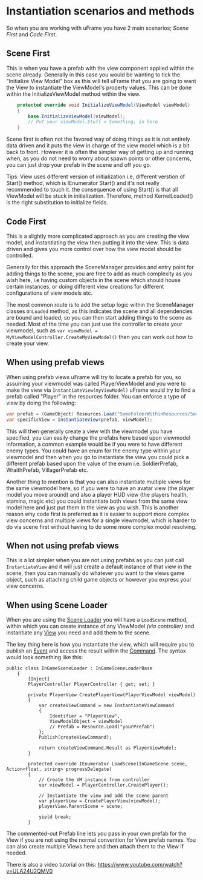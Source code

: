 # Instantiation scenarios and methods

So when you are working with uFrame you have 2 main scenarios; _Scene First_ and _Code First_.

## Scene First
This is when you have a prefab with the view component applied within the scene already. Generally in this case you would be wanting to tick the "Initialize View Model" box as this will tell uFrame that you are going to want the View to instantiate the ViewModel's property values. This can be done within the InitializeViewModel method within the view.

```csharp
    protected override void InitializeViewModel(ViewModel viewModel)
    {
        base.InitializeViewModel(viewModel);
        // Put your viewModel.Stuff = Something; in here
    }
```

Scene first is often not the favored way of doing things as it is not entirely data driven and it puts the view in charge of the view model which is a bit back to front. However it is often the simpler way of getting up and running when, as you do not need to worry about spawn points or other concerns, you can just drop your prefab in the scene and off you go.

Tips: View uses different version of initialization i.e, different verstion of Start() method, which is IEnumerator Start() and it's not really recommended to touch it. the consequence of using Start() is that all ViewModel will be stuck in initialization. Therefore, method  KernelLoaded() is the right substitution to initialize fields.

## Code First
This is a slightly more complicated approach as you are creating the view model, and instantiating the view then putting it into the view. This is data driven and gives you more control over how the view model should be controlled.

Generally for this approach the SceneManager provides and entry point for adding things to the scene, you are free to add as much complexity as you wish here, i.e having custom objects in the scene which should house certain instances, or doing different view creations for different configurations of view models etc.

The most common route is to add the setup logic within the SceneManager classes `OnLoaded` method, as this indicates the scene and all dependencies are bound and loaded, so you can then start adding things to the scene as needed. Most of the time you can just use the controller to create your viewmodel, such as `var viewModel = MyViewModelController.CreateMyViewModel()` then you can work out how to create your view.

## When using prefab views
When using prefab views uFrame will try to locate a prefab for you, so assuming your viewmodel was called PlayerViewModel and you were to make the view via `InstantiateView(myViewModel)` uFrame would try to find a prefab called "Player" in the resources folder. You can enforce a type of view by doing the following:

```csharp
var prefab = (GameObject) Resources.Load("SomeFolderWithinResources/SomeOtherFolderIfNeeded/PlayerViewPrefab");
var specificView = InstantiateView(prefab, viewModel);
```

This will then generally create a view with the viewmodel you have specified, you can easily change the prefabs here based upon viewmodel information, a common example would be if you were to have different enemy types. You could have an enum for the enemy type within your viewmodel and then when you go to instantiate the view you could pick a different prefab based upon the value of the enum i.e. SoldierPrefab, WraithPrefab, VillagerPrefab etc.

Another thing to mention is that you can also instantiate multiple views for the same viewmodel here, so if you were to have an avatar view (the player model you move around) and also a player HUD view (the players health, stamina, magic etc) you could instantiate both views from the same view model here and just put them in the view as you wish. This is another reason why code first is preferred as it is easier to support more complex view concerns and multiple views for a single viewmodel, which is harder to do via scene first without having to do some more complex model resolving.

## When not using prefab views
This is a lot simpler when you are not using prefabs as you can just call `InstantiateView` and it will just create a default instance of that view in the scene, then you can manually do whatever you want to the views game object, such as attaching child game objects or however you express your view concerns.

## When using Scene Loader
When you are using the [Scene Loader](scene-loaders.md) you will have a `LoadScene` method, within which you can create instance of any ViewModel *(via controller)* and instantiate any [View](nodes/view-node.md) you need and add them to the scene.

The key thing here is how you instantiate the view, which will require you to publish an [Event](events.md) and access the result within the [Command](commands.md). The syntax would look something like this:

```
public class InGameSceneLoader : InGameSceneLoaderBase
    {
        [Inject]
        PlayerController PlayerController { get; set; }

        private PlayerView CreatePlayerView(PlayerViewModel viewModel)
        {
            var createViewCommand = new InstantiateViewCommand
            {
                Identifier = "PlayerView",
                ViewModelObject = viewModel
                // Prefab = Resource.Load("yourPrefab")
            };
            Publish(createViewCommand);

            return createViewCommand.Result as PlayerViewModel;
        }

        protected override IEnumerator LoadScene(InGameScene scene, Action<float, string> progressDelegate)
        {
        	// Create the VM instance from controller
        	var viewModel = PlayerController.CreatePlayer();

    		// Instantiate the view and add the scene parent
			var playerView = CreatePlayerView(viewModel);
            playerView.ParentScene = scene;

            yield break;
        }
```

The commented-out Prefab line lets you pass in your own prefab for the View if you are not using the normal convention for View prefab names. You can also create multiple Views here and then attach them to the View if needed.

There is also a video tutorial on this: https://www.youtube.com/watch?v=ULA24U2QMV0
